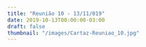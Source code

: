 ```yaml
---
title: "Reunião 10 - 13/11/019"
date: 2019-10-13T00:00:00-03:00
draft: false
thumbnail: "/images/Cartaz-Reuniao_10.jpg"
---
```


